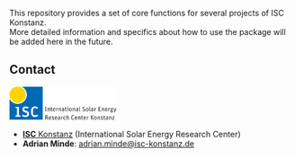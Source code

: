 This repository provides a set of core functions for several projects of ISC Konstanz.  
More detailed information and specifics about how to use the package will be added here in the future.


## Contact

![ISC logo](doc/img/isc-logo.png)

- [**ISC** Konstanz](http://isc-konstanz.de/) (International Solar Energy Research Center)
- **Adrian Minde**: adrian.minde@isc-konstanz.de
